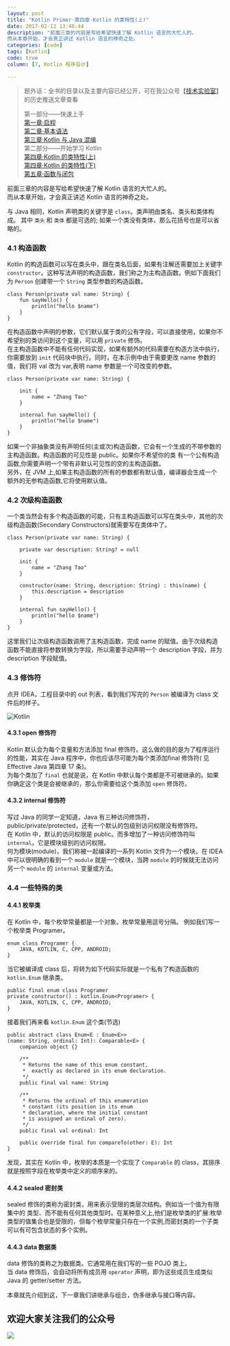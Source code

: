 ```yaml
---
layout: post  
title: "Kotlin Primer·第四章·Kotlin 的类特性(上)"  
date: 2017-02-12 13:48:44
description: "前面三章的内容是写给希望快速了解 Kotlin 语言的大忙人的。  
而从本章开始，才会真正讲述 Kotlin 语言的神奇之处。    "  
categories: [code]  
tags: [Kotlin]
code: true
column: [7, Kotlin 程序设计]

---
```



>题外话：全书的目录以及主要内容已经公开，可在我公众号【[技术实验室](http://mp.weixin.qq.com/s/3W6ciZYM1o_J5VqIFyNIpQ)】的历史推送文章查看
>
>第一部分——快速上手  
>[第一章·启程](http://shanghai.kotliner.cn/2017/02/03/2017-02-03-01/)    
>[第二章·基本语法](http://shanghai.kotliner.cn/2017/02/04/2017-02-04-01/)  
>[第三章·Kotlin 与 Java 混编](http://shanghai.kotliner.cn/2017/02/07/2017-02-07-01/)   
>第二部分——开始学习 Kotlin  
>[第四章·Kotlin 的类特性(上)](http://shanghai.kotliner.cn/2017/02/12/2017-02-12-01/)  
>[第四章·Kotlin 的类特性(下)](http://shanghai.kotliner.cn/2017/02/26/2017-02-26-01/)  
>[第五章·函数与闭包](http://shanghai.kotliner.cn/2017/04/09/2017-04-09-01/)   

前面三章的内容是写给希望快速了解 Kotlin 语言的大忙人的。  
而从本章开始，才会真正讲述 Kotlin 语言的神奇之处。   

与 Java 相同，Kotlin 声明类的关键字是 `class`。类声明由类名、类头和类体构成。
其中 `类头` 和 `类体` 都是可选的; 如果一个类没有类体，那么花括号也是可以省略的。

### 4.1 构造函数

<!-- more -->

Kotlin 的构造函数可以写在类头中，跟在类名后面，如果有注解还需要加上关键字 `constructor`。这种写法声明的构造函数，我们称之为主构造函数。例如下面我们为 `Person` 创建带一个 `String` 类型参数的构造函数。  

```
class Person(private val name: String) {
    fun sayHello() {
        println("hello $name")
    }
}
```

在构造函数中声明的参数，它们默认属于类的公有字段，可以直接使用，如果你不希望别的类访问到这个变量，可以用 `private` 修饰。  
在主构造函数中不能有任何代码实现，如果有额外的代码需要在构造方法中执行，你需要放到 `init` 代码块中执行。同时，在本示例中由于需要更改 name 参数的值，我们将 val 改为 var,表明 name 参数是一个可改变的参数。   

```
class Person(private var name: String) {
	
    init {
        name = "Zhang Tao"
    }

    internal fun sayHello() {
        println("hello $name")
    }
}

```

如果一个非抽象类没有声明任何(主或次)构造函数，它会有一个生成的不带参数的主构造函数。构造函数的可见性是 public。如果你不希望你的类 有一个公有构造函数,你需要声明一个带有非默认可见性的空的主构造函数。   
另外，在 JVM 上,如果主构造函数的所有的参数都有默认值，编译器会生成一个额外的无参构造函数,它将使用默认值。   

### 4.2 次级构造函数   

一个类当然会有多个构造函数的可能，只有主构造函数可以写在类头中，其他的次级构造函数(Secondary Constructors)就需要写在类体中了。  

```
class Person(private var name: String) {

    private var description: String? = null
    
    init {
        name = "Zhang Tao"
    }

    constructor(name: String, description: String) : this(name) {
        this.description = description
    }
    
    internal fun sayHello() {
        println("hello $name")
    }
}
```

这里我们让次级构造函数调用了主构造函数，完成 name 的赋值。由于次级构造函数不能直接将参数转换为字段，所以需要手动声明一个 description 字段，并为 description 字段赋值。  

### 4.3 修饰符 

点开 IDEA，工程目录中的 out 列表，看到我们写完的 `Person` 被编译为 class 文件后的样子。    

![Kotlin](http://cdn.kymjs.com/kotlin/4-3-1.png)

#### 4.3.1 open 修饰符

Kotlin 默认会为每个变量和方法添加 final 修饰符。这么做的目的是为了程序运行的性能，其实在 Java 程序中，你也应该尽可能为每个类添加final 修饰符( 见 Effective Java 第四章 17 条)。   
为每个类加了 `final` 也就是说，在 Kotlin 中默认每个类都是不可被继承的。如果你确定这个类是会被继承的，那么你需要给这个类添加 `open` 修饰符。  

#### 4.3.2 internal 修饰符  

写过 Java 的同学一定知道，Java 有三种访问修饰符，public/private/protected，还有一个默认的包级别访问权限没有修饰符。  
在 Kotlin 中，默认的访问权限是 public。而多增加了一种访问修饰符叫 `internal`。它是模块级别的访问权限。  
何为模块(module)，我们称被一起编译的一系列 Kotlin 文件为一个模块。在 IDEA 中可以很明确的看到一个 `module` 就是一个模块，当跨 `module` 的时候就无法访问另一个 `module` 的 `internal` 变量或方法。 

### 4.4 一些特殊的类 

#### 4.4.1 枚举类  
在 Kotlin 中，每个枚举常量都是一个对象。枚举常量用逗号分隔。
例如我们写一个枚举类 Programer。

```
enum class Programer {
    JAVA, KOTLIN, C, CPP, ANDROID;
}
```

当它被编译成 class 后，将转为如下代码实际就是一个私有了构造函数的 `kotlin.Enum` 继承类。  

```
public final enum class Programer 
private constructor() : kotlin.Enum<Programer> {
    JAVA, KOTLIN, C, CPP, ANDROID;
}
```

接着我们再来看 `kotlin.Enum` 这个类(节选)  

```
public abstract class Enum<E : Enum<E>>
(name: String, ordinal: Int): Comparable<E> {
    companion object {}

    /**
     * Returns the name of this enum constant,
     *  exactly as declared in its enum declaration.
     */
    public final val name: String

    /**
     * Returns the ordinal of this enumeration 
     * constant (its position in its enum 
     * declaration, where the initial constant
     * is assigned an ordinal of zero).
     */
    public final val ordinal: Int

    public override final fun compareTo(other: E): Int
}
```

发现，其实在 Kotlin 中，枚举的本质是一个实现了 `Comparable` 的 class，其排序就是按照字段在枚举类中定义的顺序来的。  


#### 4.4.2 sealed 密封类  

sealed 修饰的类称为密封类，用来表示受限的类层次结构。例如当一个值为有限集中的 类型、而不能有任何其他类型时。在某种意义上,他们是枚举类的扩展:枚举类型的值集合也是受限的，但每个枚举常量只存在一个实例,而密封类的一个子类可以有可包含状态的多个实例。  

#### 4.4.3 data 数据类  

data 修饰的类称之为数据类。它通常用在我们写的一些 POJO 类上。  
当 data 修饰后，会自动将所有成员用 `operator` 声明，即为这些成员生成类似 Java 的 getter/setter 方法。   


本章就先介绍到这，下一章我们讲继承与组合，伪多继承与接口等内容。

## 欢迎大家关注我们的公众号

![](http://7xpox6.com1.z0.glb.clouddn.com/qrcode_for_gh_b2ad0581a6c4_430.jpg?imageView2/2/w/320) 
